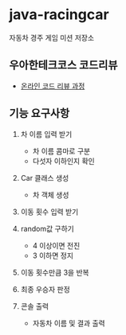# java-racingcar
자동차 경주 게임 미션 저장소

## 우아한테크코스 코드리뷰
* [온라인 코드 리뷰 과정](https://github.com/woowacourse/woowacourse-docs/blob/master/maincourse/README.md)

## 기능 요구사항
1. 차 이름 입력 받기
    - 차 이름 콤마로 구분
    - 다섯자 이하인지 확인

2. Car 클래스 생성
    - 차 객체 생성

3. 이동 횟수 입력 받기

4. random값 구하기
    - 4 이상이면 전진
    - 3 이하면 정지

5. 이동 횟수만큼 3을 반복

6. 최종 우승자 판정

7. 콘솔 출력
    - 자동차 이름 및 결과 출력
